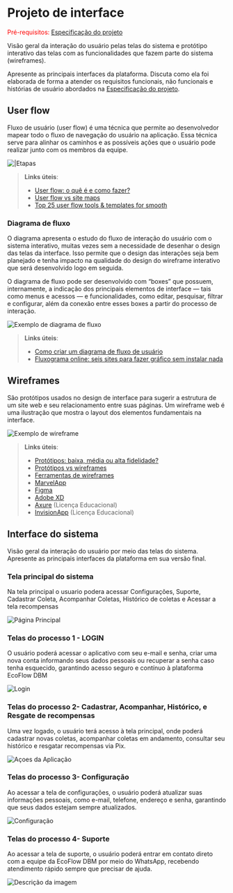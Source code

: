 
# Projeto de interface

<span style="color:red">Pré-requisitos: <a href="02-Especificacao.md"> Especificação do projeto</a></span>

Visão geral da interação do usuário pelas telas do sistema e protótipo interativo das telas com as funcionalidades que fazem parte do sistema (wireframes).

 Apresente as principais interfaces da plataforma. Discuta como ela foi elaborada de forma a atender os requisitos funcionais, não funcionais e histórias de usuário abordados na <a href="02-Especificacao.md"> Especificação do projeto</a></span>.

 ## User flow

Fluxo de usuário (user flow) é uma técnica que permite ao desenvolvedor mapear todo o fluxo de navegação do usuário na aplicação. Essa técnica serve para alinhar os caminhos e as possíveis ações que o usuário pode realizar junto com os membros da equipe.

![|Etapas](images/Etapas.png)




> **Links úteis**:
> - [User flow: o quê é e como fazer?](https://medium.com/7bits/fluxo-de-usu%C3%A1rio-user-flow-o-que-%C3%A9-como-fazer-79d965872534)
> - [User flow vs site maps](http://designr.com.br/sitemap-e-user-flow-quais-as-diferencas-e-quando-usar-cada-um/)
> - [Top 25 user flow tools & templates for smooth](https://www.mockplus.com/blog/post/user-flow-tools)

### Diagrama de fluxo

O diagrama apresenta o estudo do fluxo de interação do usuário com o sistema interativo, muitas vezes sem a necessidade de desenhar o design das telas da interface. Isso permite que o design das interações seja bem planejado e tenha impacto na qualidade do design do wireframe interativo que será desenvolvido logo em seguida.

O diagrama de fluxo pode ser desenvolvido com “boxes” que possuem, internamente, a indicação dos principais elementos de interface — tais como menus e acessos — e funcionalidades, como editar, pesquisar, filtrar e configurar, além da conexão entre esses boxes a partir do processo de interação.

![Exemplo de diagrama de fluxo](images/diagrama_fluxo.jpg)

> **Links úteis**:
> - [Como criar um diagrama de fluxo de usuário](https://www.lucidchart.com/blog/how-to-make-a-user-flow-diagram)
> - [Fluxograma online: seis sites para fazer gráfico sem instalar nada](https://www.techtudo.com.br/listas/2019/03/fluxograma-online-seis-sites-para-fazer-grafico-sem-instalar-nada.ghtml)

## Wireframes

São protótipos usados no design de interface para sugerir a estrutura de um site web e seu relacionamento entre suas páginas. Um wireframe web é uma ilustração que mostra o layout dos elementos fundamentais na interface.

![Exemplo de wireframe](images/wireframe.png)
 
> **Links úteis**:
> - [Protótipos: baixa, média ou alta fidelidade?](https://medium.com/ladies-that-ux-br/prot%C3%B3tipos-baixa-m%C3%A9dia-ou-alta-fidelidade-71d897559135)
> - [Protótipos vs wireframes](https://www.nngroup.com/videos/prototypes-vs-wireframes-ux-projects/)
> - [Ferramentas de wireframes](https://rockcontent.com/blog/wireframes/)
> - [MarvelApp](https://marvelapp.com/developers/documentation/tutorials/)
> - [Figma](https://www.figma.com/)
> - [Adobe XD](https://www.adobe.com/br/products/xd.html#scroll)
> - [Axure](https://www.axure.com/edu) (Licença Educacional)
> - [InvisionApp](https://www.invisionapp.com/) (Licença Educacional)


## Interface do sistema

Visão geral da interação do usuário por meio das telas do sistema. Apresente as principais interfaces da plataforma em sua versão final.

### Tela principal do sistema

Na tela principal o usuario podera acessar Configurações, Suporte, Cadastrar Coleta, Acompanhar Coletas, Histórico de coletas e Acessar a tela recompensas

 ![Página Principal](images/Principal.png)


###  Telas do processo 1 - LOGIN

O usuário poderá acessar o aplicativo com seu e-mail e senha, criar uma nova conta informando seus dados pessoais ou recuperar a senha caso tenha esquecido, garantindo acesso seguro e contínuo à plataforma EcoFlow DBM

![Login](images/Login.png)



### Telas do processo 2- Cadastrar, Acompanhar, Histórico, e Resgate de recompensas

Uma vez logado, o usuário terá acesso à tela principal, onde poderá cadastrar novas coletas, acompanhar coletas em andamento, consultar seu histórico e resgatar recompensas via Pix.

![Açoes da Aplicação](images/executar.png)


### Telas do processo 3- Configuração

Ao acessar a tela de configurações, o usuário poderá atualizar suas informações pessoais, como e-mail, telefone, endereço e senha, garantindo que seus dados estejam sempre atualizados.


![Configuração](images/Config.png)

### Telas do processo 4- Suporte
Ao acessar a tela de suporte, o usuário poderá entrar em contato direto com a equipe da EcoFlow DBM por meio do WhatsApp, recebendo atendimento rápido sempre que precisar de ajuda.

![Descrição da imagem](images/suporte.png)

